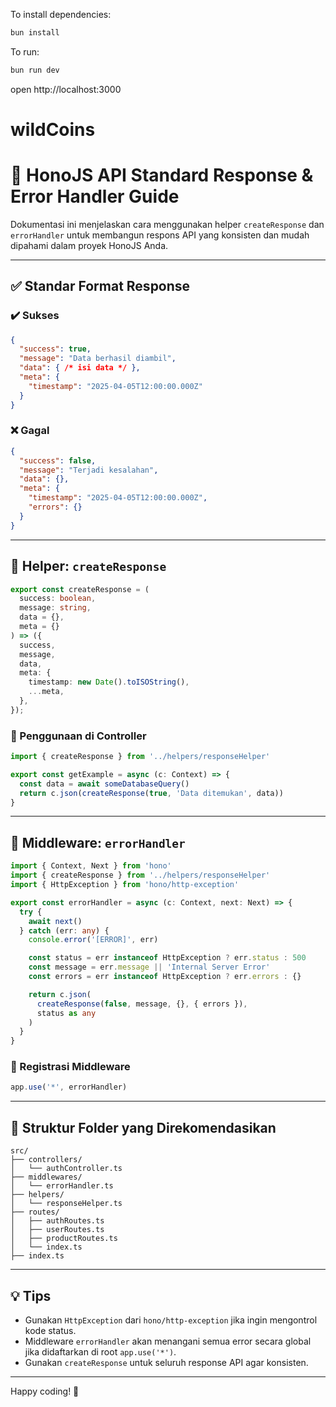 To install dependencies:
```sh
bun install
```

To run:
```sh
bun run dev
```

open http://localhost:3000

# wildCoins

# 📘 HonoJS API Standard Response & Error Handler Guide

Dokumentasi ini menjelaskan cara menggunakan helper `createResponse` dan `errorHandler` untuk membangun respons API yang konsisten dan mudah dipahami dalam proyek HonoJS Anda.

---

## ✅ Standar Format Response

### ✔️ Sukses
```json
{
  "success": true,
  "message": "Data berhasil diambil",
  "data": { /* isi data */ },
  "meta": {
    "timestamp": "2025-04-05T12:00:00.000Z"
  }
}
```

### ❌ Gagal
```json
{
  "success": false,
  "message": "Terjadi kesalahan",
  "data": {},
  "meta": {
    "timestamp": "2025-04-05T12:00:00.000Z",
    "errors": {}
  }
}
```

---

## 🧩 Helper: `createResponse`

```ts
export const createResponse = (
  success: boolean,
  message: string,
  data = {},
  meta = {}
) => ({
  success,
  message,
  data,
  meta: {
    timestamp: new Date().toISOString(),
    ...meta,
  },
});
```

### 📌 Penggunaan di Controller
```ts
import { createResponse } from '../helpers/responseHelper'

export const getExample = async (c: Context) => {
  const data = await someDatabaseQuery()
  return c.json(createResponse(true, 'Data ditemukan', data))
}
```

---

## 🛑 Middleware: `errorHandler`

```ts
import { Context, Next } from 'hono'
import { createResponse } from '../helpers/responseHelper'
import { HttpException } from 'hono/http-exception'

export const errorHandler = async (c: Context, next: Next) => {
  try {
    await next()
  } catch (err: any) {
    console.error('[ERROR]', err)

    const status = err instanceof HttpException ? err.status : 500
    const message = err.message || 'Internal Server Error'
    const errors = err instanceof HttpException ? err.errors : {}

    return c.json(
      createResponse(false, message, {}, { errors }),
      status as any
    )
  }
}
```

### 📌 Registrasi Middleware
```ts
app.use('*', errorHandler)
```

---

## 📁 Struktur Folder yang Direkomendasikan

```
src/
├── controllers/
│   └── authController.ts
├── middlewares/
│   └── errorHandler.ts
├── helpers/
│   └── responseHelper.ts
├── routes/
│   ├── authRoutes.ts
│   ├── userRoutes.ts
│   ├── productRoutes.ts
│   └── index.ts
├── index.ts
```

---

## 💡 Tips

- Gunakan `HttpException` dari `hono/http-exception` jika ingin mengontrol kode status.
- Middleware `errorHandler` akan menangani semua error secara global jika didaftarkan di root `app.use('*')`.
- Gunakan `createResponse` untuk seluruh response API agar konsisten.

---

Happy coding! 🚀
